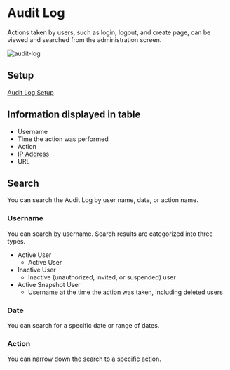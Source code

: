 # Audit Log

Actions taken by users, such as login, logout, and create page, can be viewed and searched from the administration screen.

![audit-log](/assets/images/audit-log.png)

<ContextualBlock context="docs-growi-org">

## Setup

[Audit Log Setup](/en/admin-guide/admin-cookbook/audit-log-setup.html)

</ContextualBlock>

## Information displayed in table

- Username
- Time the action was performed
- Action
<ContextualBlock context="docs-growi-org"><li>[IP Address](/en/admin-guide/admin-cookbook/trust-proxy.html)</li></ContextualBlock>
- URL

## Search

You can search the Audit Log by user name, date, or action name.

### Username

You can search by username. Search results are categorized into three types.

- Active User
  - Active User
- Inactive User
  - Inactive (unauthorized, invited, or suspended) user
- Active Snapshot User
  - Username at the time the action was taken, including deleted users

### Date

You can search for a specific date or range of dates.

### Action

You can narrow down the search to a specific action.
